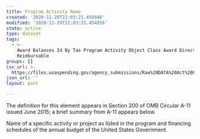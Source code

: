 ```yaml
---
title: Program Activity Name
created: '2020-11-29T22:03:21.454946'
modified: '2020-11-29T22:03:21.454956'
state: active
type: dataset
tags:
  - >-
    Award Balances Id By Tas Program Activity Object Class Award Direct
    Reimbursable
groups: []
csv_url: >-
  https://files.usaspending.gov/agency_submissions/Raw%20DATA%20Act%20Files/index.html
json_url: ''
layout: post

---
```

The definition for this element appears in Section 200 of OMB Circular A-11 issued June 2015; a brief summary from A-11 appears below. 

Name of a specific activity or project as listed in the program and financing schedules of the annual budget of the United States Government.  
